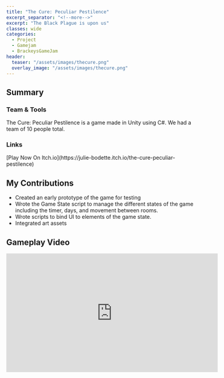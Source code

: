 ```yaml
---
title: "The Cure: Peculiar Pestilence"
excerpt_separator: "<!--more-->"
excerpt: "The Black Plague is upon us"
classes: wide
categories:
  - Project
  - Gamejam
  - BrackeysGameJam
header:
  teaser: "/assets/images/thecure.png"
  overlay_image: "/assets/images/thecure.png"
---
```

<h2>Summary</h2>
<h3>Team & Tools</h3>
<p>
The Cure: Peculiar Pestilence is a game made in Unity using C#. We had a team of 10 people total.
</p>
<h3>Links</h3>
[Play Now On Itch.io](https://julie-bodette.itch.io/the-cure-peculiar-pestilence)
<br>

<h2>My Contributions</h2>
<ul>
<li>Created an early prototype of the game for testing</li>
<li>Wrote the Game State script to manage the different states of the game including the timer, days, and movement between rooms.</li>
<li>Wrote scripts to bind UI to elements of the game state. </li>
<li>Integrated art assets</li>
</ul>

<h2>Gameplay Video</h2>
<iframe width="560" height="315" src="https://www.youtube.com/embed/H4qs77mFteA" title="YouTube video player" frameborder="0" allow="accelerometer; autoplay; clipboard-write; encrypted-media; gyroscope; picture-in-picture" allowfullscreen></iframe>
